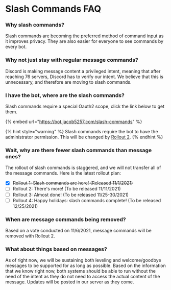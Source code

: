 # Slash Commands FAQ

### Why slash commands?

Slash commands are becoming the preferred method of command input as it improves privacy. They are also easier for everyone to see commands by every bot.

### Why not just stay with regular message commands?

Discord is making message content a privileged intent, meaning that after reaching 76 servers, Discord has to verify our intent. We believe that this is unnecessary, and therefore are moving to slash commands.

### I have the bot, where are the slash commands?

Slash commands require a special Oauth2 scope, click the link below to get them.

{% embed url="https://bot.jacob5257.com/slash-commands" %}

{% hint style="warning" %}
Slash commands require the bot to have the administrator permission. This will be changed by [Rollout 2](slash-commands-faq.md#wait-why-are-there-fewer-slash-commands-than-message-ones).
{% endhint %}

### Wait, why are there fewer slash commands than message ones?

The rollout of slash commands is staggered, and we will not transfer all of the message commands. Here is the latest rollout plan:

* [x] ~~Rollout 1: Slash commands are here! (Released 11/1/2021)~~
* [ ] Rollout 2: There's more! (To be released 11/11/2021)
* [ ] Rollout 3: Almost done! (To be released 11/25-30/2021)
* [ ] Rollout 4: Happy holidays: slash commands complete! (To be released 12/25/2021)

### When are message commands being removed?

Based on a vote conducted on 11/6/2021, message commands will be removed with Rollout 2.

### What about things based on messages?

As of right now, we will be sustaining both leveling and welcome/goodbye messages to be supported for as long as possible. Based on the information that we know right now, both systems should be able to run without the need of the intent as they do not need to access the actual content of the message. Updates will be posted in our server as they come.

###
